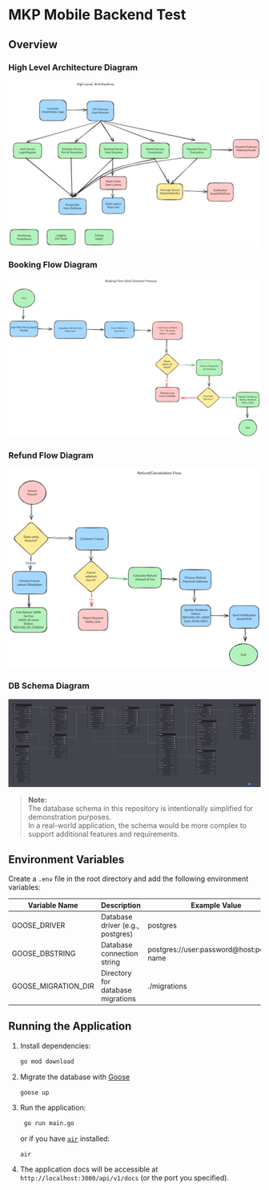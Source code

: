 # MKP Mobile Backend Test

## Overview

### High Level Architecture Diagram

![High Level Architecture Diagram](./diagram/high-level-arch.png)

### Booking Flow Diagram

![Booking Flow Diagram](./diagram/booking-flow.png)

### Refund Flow Diagram

![Refund Flow Diagram](./diagram/refund-flow.png)

### DB Schema Diagram

![DB Schema Diagram](./diagram/db-schema.png)

> **Note:**  
> The database schema in this repository is intentionally simplified for demonstration purposes.  
> In a real-world application, the schema would be more complex to support additional features and requirements.

## Environment Variables

Create a `.env` file in the root directory and add the following environment variables:

| Variable Name       | Description                       | Example Value                              |
| ------------------- | --------------------------------- | ------------------------------------------ |
| GOOSE_DRIVER        | Database driver (e.g., postgres)  | postgres                                   |
| GOOSE_DBSTRING      | Database connection string        | postgres://user:password@host:port/db-name |
| GOOSE_MIGRATION_DIR | Directory for database migrations | ./migrations                               |

## Running the Application

1. Install dependencies:

   ```bash
   go mod download
   ```

2. Migrate the database with [Goose](https://pressly.github.io/goose/)

   ```bash
   goose up
   ```

3. Run the application:

   ```bash
    go run main.go
   ```

   or if you have [`air`](https://github.com/air-verse/air) installed:

   ```
   air
   ```

4. The application docs will be accessible at `http://localhost:3000/api/v1/docs` (or the port you specified).
